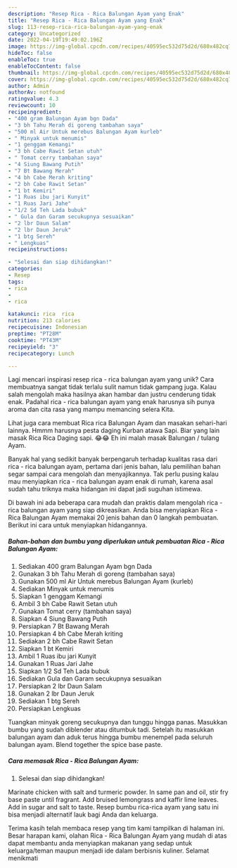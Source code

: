 ```yaml
---
description: "Resep Rica - Rica Balungan Ayam yang Enak"
title: "Resep Rica - Rica Balungan Ayam yang Enak"
slug: 113-resep-rica-rica-balungan-ayam-yang-enak
category: Uncategorized
date: 2022-04-19T19:49:02.196Z
image: https://img-global.cpcdn.com/recipes/40595ec532d75d2d/680x482cq70/rica-rica-balungan-ayam-foto-resep-utama.jpg
hideToc: false
enableToc: true
enableTocContent: false
thumbnail: https://img-global.cpcdn.com/recipes/40595ec532d75d2d/680x482cq70/rica-rica-balungan-ayam-foto-resep-utama.jpg
cover: https://img-global.cpcdn.com/recipes/40595ec532d75d2d/680x482cq70/rica-rica-balungan-ayam-foto-resep-utama.jpg
author: Admin
authorAv: notfound
ratingvalue: 4.3
reviewcount: 10
recipeingredient:
- "400 gram Balungan Ayam bgn Dada"
- "3 bh Tahu Merah di goreng tambahan saya"
- "500 ml Air Untuk merebus Balungan Ayam kurleb"
- " Minyak untuk menumis"
- "1 genggam Kemangi"
- "3 bh Cabe Rawit Setan utuh"
- " Tomat cerry tambahan saya"
- "4 Siung Bawang Putih"
- "7 Bt Bawang Merah"
- "4 bh Cabe Merah kriting"
- "2 bh Cabe Rawit Setan"
- "1 bt Kemiri"
- "1 Ruas ibu jari Kunyit"
- "1 Ruas Jari Jahe"
- "1/2 Sd Teh Lada bubuk"
- " Gula dan Garam secukupnya sesuaikan"
- "2 lbr Daun Salam"
- "2 lbr Daun Jeruk"
- "1 btg Sereh"
- " Lengkuas"
recipeinstructions:

- "Selesai dan siap dihidangkan!"
categories:
- Resep
tags:
- rica
- 
- rica

katakunci: rica  rica 
nutrition: 213 calories
recipecuisine: Indonesian
preptime: "PT28M"
cooktime: "PT43M"
recipeyield: "3"
recipecategory: Lunch

---
```





Lagi mencari inspirasi resep rica - rica balungan ayam yang unik? Cara membuatnya sangat tidak terlalu sulit namun tidak gampang juga. Kalau salah mengolah maka hasilnya akan hambar dan justru cenderung tidak enak. Padahal rica - rica balungan ayam yang enak harusnya sih punya aroma dan cita rasa yang mampu memancing selera Kita.





Lihat juga cara membuat Rica rica Balungan Ayam dan masakan sehari-hari lainnya. Hmmm harusnya pesta daging Kurban atawa Sapi. Biar yang lain masak Rica Rica Daging sapi. 😂😂 Eh ini malah masak Balungan / tulang Ayam.

Banyak hal yang sedikit banyak berpengaruh terhadap kualitas rasa dari rica - rica balungan ayam, pertama dari jenis bahan, lalu pemilihan bahan segar sampai cara mengolah dan menyajikannya. Tak perlu pusing kalau mau menyiapkan rica - rica balungan ayam enak di rumah, karena asal sudah tahu triknya maka hidangan ini dapat jadi suguhan istimewa.






Di bawah ini ada beberapa cara mudah dan praktis dalam mengolah rica - rica balungan ayam yang siap dikreasikan. Anda bisa menyiapkan Rica - Rica Balungan Ayam memakai 20 jenis bahan dan 0 langkah pembuatan. Berikut ini cara untuk menyiapkan hidangannya.

<!--inarticleads1-->

##### Bahan-bahan dan bumbu yang diperlukan untuk pembuatan Rica - Rica Balungan Ayam:

1. Sediakan 400 gram Balungan Ayam bgn Dada
1. Gunakan 3 bh Tahu Merah di goreng (tambahan saya)
1. Gunakan 500 ml Air Untuk merebus Balungan Ayam (kurleb)
1. Sediakan  Minyak untuk menumis
1. Siapkan 1 genggam Kemangi
1. Ambil 3 bh Cabe Rawit Setan utuh
1. Gunakan  Tomat cerry (tambahan saya)
1. Siapkan 4 Siung Bawang Putih
1. Persiapkan 7 Bt Bawang Merah
1. Persiapkan 4 bh Cabe Merah kriting
1. Sediakan 2 bh Cabe Rawit Setan
1. Siapkan 1 bt Kemiri
1. Ambil 1 Ruas ibu jari Kunyit
1. Gunakan 1 Ruas Jari Jahe
1. Siapkan 1/2 Sd Teh Lada bubuk
1. Sediakan  Gula dan Garam secukupnya sesuaikan
1. Persiapkan 2 lbr Daun Salam
1. Gunakan 2 lbr Daun Jeruk
1. Sediakan 1 btg Sereh
1. Persiapkan  Lengkuas


Tuangkan minyak goreng secukupnya dan tunggu hingga panas. Masukkan bumbu yang sudah diblender atau ditumbuk tadi. Setelah itu masukkan balungan ayam dan aduk terus hingga bumbu menempel pada seluruh balungan ayam. Blend together the spice base paste. 

<!--inarticleads2-->

##### Cara memasak Rica - Rica Balungan Ayam:


1. Selesai dan siap dihidangkan!

Marinate chicken with salt and turmeric powder. In same pan and oil, stir fry base paste until fragrant. Add bruised lemongrass and kaffir lime leaves. Add in sugar and salt to taste. Resep bumbu rica-rica ayam yang satu ini bisa menjadi alternatif lauk bagi Anda dan keluarga. 

Terima kasih telah membaca resep yang tim kami tampilkan di halaman ini. Besar harapan kami, olahan Rica - Rica Balungan Ayam yang mudah di atas dapat membantu anda menyiapkan makanan yang sedap untuk keluarga/teman maupun menjadi ide dalam berbisnis kuliner. Selamat menikmati

